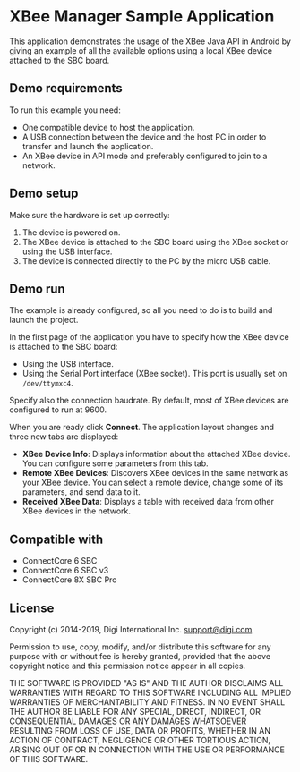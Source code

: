 XBee Manager Sample Application
===============================

This application demonstrates the usage of the XBee Java API in Android by
giving an example of all the available options using a local XBee device
attached to the SBC board.

Demo requirements
-----------------

To run this example you need:

* One compatible device to host the application.
* A USB connection between the device and the host PC in order to transfer and
  launch the application.
* An XBee device in API mode and preferably configured to join to a network.

Demo setup
----------

Make sure the hardware is set up correctly:

1. The device is powered on.
2. The XBee device is attached to the SBC board using the XBee socket or using
   the USB interface.
3. The device is connected directly to the PC by the micro USB cable.

Demo run
--------

The example is already configured, so all you need to do is to build and 
launch the project.
  
In the first page of the application you have to specify how the XBee device
is attached to the SBC board:
  
* Using the USB interface.
* Using the Serial Port interface (XBee socket). This port is usually set on
  `/dev/ttymxc4`.
	  
Specify also the connection baudrate. By default, most of XBee devices are
configured to run at 9600.
  
When you are ready click **Connect**. The application layout changes and three
new tabs are displayed:
  
* **XBee Device Info**: Displays information about the attached XBee device.
  You can configure some parameters from this tab.
* **Remote XBee Devices**: Discovers XBee devices in the same network as your
  XBee device. You can select a remote device, change some of its parameters,
  and send data to it.
* **Received XBee Data**: Displays a table with received data from other XBee
  devices in the network.

Compatible with
---------------

* ConnectCore 6 SBC
* ConnectCore 6 SBC v3
* ConnectCore 8X SBC Pro

License
---------

Copyright (c) 2014-2019, Digi International Inc. <support@digi.com>

Permission to use, copy, modify, and/or distribute this software for any
purpose with or without fee is hereby granted, provided that the above
copyright notice and this permission notice appear in all copies.

THE SOFTWARE IS PROVIDED "AS IS" AND THE AUTHOR DISCLAIMS ALL WARRANTIES
WITH REGARD TO THIS SOFTWARE INCLUDING ALL IMPLIED WARRANTIES OF
MERCHANTABILITY AND FITNESS. IN NO EVENT SHALL THE AUTHOR BE LIABLE FOR
ANY SPECIAL, DIRECT, INDIRECT, OR CONSEQUENTIAL DAMAGES OR ANY DAMAGES
WHATSOEVER RESULTING FROM LOSS OF USE, DATA OR PROFITS, WHETHER IN AN
ACTION OF CONTRACT, NEGLIGENCE OR OTHER TORTIOUS ACTION, ARISING OUT OF
OR IN CONNECTION WITH THE USE OR PERFORMANCE OF THIS SOFTWARE.